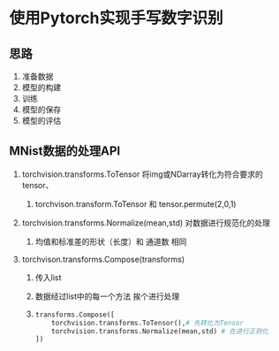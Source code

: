 # 使用Pytorch实现手写数字识别

## 思路

1. 准备数据
2. 模型的构建
3. 训练
4. 模型的保存
5. 模型的评估

## MNist数据的处理API

1. torchvision.transforms.ToTensor 将img或NDarray转化为符合要求的tensor、

   1. torchvison.transform.ToTensor 和 tensor.permute(2,0,1)

2. torchvision.transforms.Normalize(mean,std) 对数据进行规范化的处理

   1. 均值和标准差的形状（长度）和 通道数 相同

3. torchvison.transforms.Compose(transforms) 

   1. 传入list

   2. 数据经过list中的每一个方法 挨个进行处理

   3. ```python
      transforms.Compose([
          torchvision.transforms.ToTensor(),# 先转化为Tensor
          torchvision.transforms.Normalize(mean,std) # 在进行正则化
      ])
      ```

      

